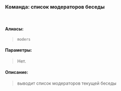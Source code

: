 ### **Команда: список модераторов беседы**
<br>

#### **Алиасы**:
> `moders`


#### **Параметры**:
> Нет.


#### **Описание**:
> выводит список модераторов текущей беседы
